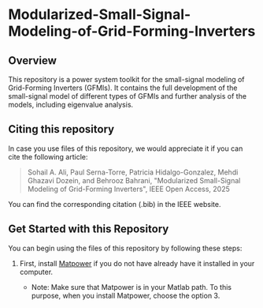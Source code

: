# Modularized-Small-Signal-Modeling-of-Grid-Forming-Inverters


## Overview

This repository is a power system toolkit for the small-signal modeling of Grid-Forming Inverters (GFMIs). 
It contains the full development of the small-signal model of different types of GFMIs and further analysis
of the models, including eigenvalue analysis. 

## Citing this repository

In case you use files of this repository, we would appreciate it if you can cite the following article:

> Sohail A. Ali, Paul Serna-Torre, Patricia Hidalgo-Gonzalez, Mehdi Ghazavi Dozein, and Behrooz Bahrani, 
"Modularized Small-Signal Modeling of Grid-Forming Inverters", IEEE Open Access, 2025

You can find the corresponding citation (.bib) in the IEEE website.

## Get Started with this Repository

You can begin using the files of this repository by following these steps:

1. First, install [Matpower](https://matpower.org/) if you do not have already have it installed in your computer. 

    - Note: Make sure that Matpower is in your Matlab path. To this purpose, when you install Matpower, choose the option 3.



